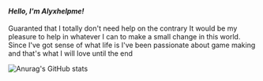 #### *Hello, I'm Alyxhelpme!*

Guaranted that I totally don't need help on the contrary It would be my pleasure to help in whatever I can to make a small change in this world.
Since I've got sense of what life is I've been passionate about game making and that's what I will love until the end

![Anurag's GitHub stats](https://github-readme-stats.vercel.app/api?username=Alyxhelpme&show_icons=true&theme=radical)
